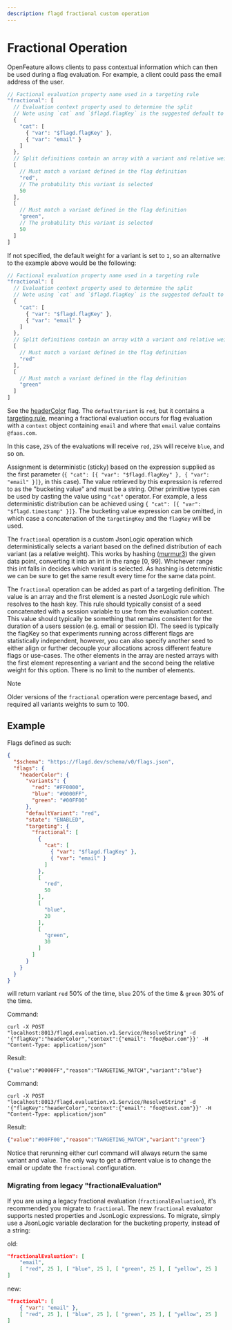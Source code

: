 ```yaml
---
description: flagd fractional custom operation
---
```


# Fractional Operation

OpenFeature allows clients to pass contextual information which can then be used during a flag evaluation. For example, a client could pass the email address of the user.

```js
// Factional evaluation property name used in a targeting rule
"fractional": [
  // Evaluation context property used to determine the split
  // Note using `cat` and `$flagd.flagKey` is the suggested default to seed your hash value and prevent bucketing collisions
  {
    "cat": [
      { "var": "$flagd.flagKey" },
      { "var": "email" }
    ]
  },
  // Split definitions contain an array with a variant and relative weights
  [
    // Must match a variant defined in the flag definition
    "red",
    // The probability this variant is selected
    50
  ],
  [
    // Must match a variant defined in the flag definition
    "green",
    // The probability this variant is selected
    50
  ]
]
```

If not specified, the default weight for a variant is set to `1`, so an alternative to the example above would be the following:

```js
// Factional evaluation property name used in a targeting rule
"fractional": [
  // Evaluation context property used to determine the split
  // Note using `cat` and `$flagd.flagKey` is the suggested default to seed your hash value and prevent bucketing collisions
  {
    "cat": [
      { "var": "$flagd.flagKey" },
      { "var": "email" }
    ]
  },
  // Split definitions contain an array with a variant and relative weights
  [
    // Must match a variant defined in the flag definition
    "red"
  ],
  [
    // Must match a variant defined in the flag definition
    "green"
  ]
]
```

See the [headerColor](https://github.com/open-feature/flagd/blob/main/samples/example_flags.flagd.json#L88-#L133) flag.
The `defaultVariant` is `red`, but it contains a [targeting rule](../flag-definitions.md#targeting-rules), meaning a fractional evaluation occurs for flag evaluation with a `context` object containing `email` and where that `email` value contains `@faas.com`.

In this case, `25%` of the evaluations will receive `red`, `25%` will receive `blue`, and so on.

Assignment is deterministic (sticky) based on the expression supplied as the first parameter (`{ "cat": [{ "var": "$flagd.flagKey" }, { "var": "email" }]}`, in this case).
The value retrieved by this expression is referred to as the "bucketing value" and must be a string.
Other primitive types can be used by casting the value using `"cat"` operator.
For example, a less deterministic distribution can be achieved using `{ "cat": [{ "var": "$flagd.timestamp" }]}`.
The bucketing value expression can be omitted, in which case a concatenation of the `targetingKey` and the `flagKey` will be used.

The `fractional` operation is a custom JsonLogic operation which deterministically selects a variant based on
the defined distribution of each variant (as a relative weight).
This works by hashing ([murmur3](https://github.com/aappleby/smhasher/blob/master/src/MurmurHash3.cpp))
the given data point, converting it into an int in the range [0, 99].
Whichever range this int falls in decides which variant
is selected.
As hashing is deterministic we can be sure to get the same result every time for the same data point.

The `fractional` operation can be added as part of a targeting definition.
The value is an array and the first element is a nested JsonLogic rule which resolves to the hash key.
This rule should typically consist of a seed concatenated with a session variable to use from the evaluation context.
This value should typically be something that remains consistent for the duration of a users session (e.g. email or session ID).
The seed is typically the flagKey so that experiments running across different flags are statistically independent, however, you can also specify another seed to either align or further decouple your allocations across different feature flags or use-cases.
The other elements in the array are nested arrays with the first element representing a variant and the second being the relative weight for this option.
There is no limit to the number of elements.

> [!NOTE]
> Older versions of the `fractional` operation were percentage based, and required all variants weights to sum to 100.

## Example

Flags defined as such:

```json
{
  "$schema": "https://flagd.dev/schema/v0/flags.json",
  "flags": {
    "headerColor": {
      "variants": {
        "red": "#FF0000",
        "blue": "#0000FF",
        "green": "#00FF00"
      },
      "defaultVariant": "red",
      "state": "ENABLED",
      "targeting": {
        "fractional": [
          { 
            "cat": [
              { "var": "$flagd.flagKey" },
              { "var": "email" }
            ]
          },
          [
            "red",
            50
          ],
          [
            "blue",
            20
          ],
          [
            "green",
            30
          ]
        ]
      }
    }
  }
}
```

will return variant `red` 50% of the time, `blue` 20% of the time & `green` 30% of the time.

Command:

```shell
curl -X POST "localhost:8013/flagd.evaluation.v1.Service/ResolveString" -d '{"flagKey":"headerColor","context":{"email": "foo@bar.com"}}' -H "Content-Type: application/json"
```

Result:

```shell
{"value":"#0000FF","reason":"TARGETING_MATCH","variant":"blue"}
```

Command:

```shell
curl -X POST "localhost:8013/flagd.evaluation.v1.Service/ResolveString" -d '{"flagKey":"headerColor","context":{"email": "foo@test.com"}}' -H "Content-Type: application/json"
```

Result:

```json
{"value":"#00FF00","reason":"TARGETING_MATCH","variant":"green"}
```

Notice that rerunning either curl command will always return the same variant and value.
The only way to get a different value is to change the email or update the `fractional` configuration.

### Migrating from legacy "fractionalEvaluation"

If you are using a legacy fractional evaluation (`fractionalEvaluation`), it's recommended you migrate to `fractional`.
The new `fractional` evaluator supports nested properties and JsonLogic expressions.
To migrate, simply use a JsonLogic variable declaration for the bucketing property, instead of a string:

old:

```json
"fractionalEvaluation": [
    "email",
    [ "red", 25 ], [ "blue", 25 ], [ "green", 25 ], [ "yellow", 25 ]
]
```

new:

```json
"fractional": [
    { "var": "email" },
    [ "red", 25 ], [ "blue", 25 ], [ "green", 25 ], [ "yellow", 25 ]
]
```

